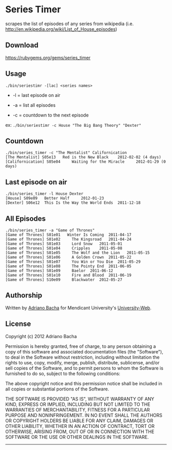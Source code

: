 # Series Timer

scrapes the list of episodes of any series from wikipedia (i.e. http://en.wikipedia.org/wiki/List_of_House_episodes)

## Download
https://rubygems.org/gems/series_timer

## Usage

````./bin/seriestimr -[lac] <series names>````

- -l = last episode on air

- -a = list all episodes

- -c = countdown to the next episode

ex:
````./bin/seriestimr -c House "The Big Bang Theory" "Dexter"````



## Countdown

````
./bin/series_timer -c "The Mentalist" Californication
[The Mentalist] S05e13   Red is the New Black	 2012-02-02 (4 days)
[Californication] S05e04	 Waiting for the Miracle	 2012-01-29 (0 days)
````


## Last episode on air

````
./bin/series_timer -l House Dexter
[House] S09e09   Better Half	 2012-01-23
[Dexter] S06e12	 This Is the Way the World Ends	 2011-12-18
````

## All Episodes

````
./bin/series_timer -a "Game of Thrones"
[Game of Thrones] S01e01   Winter Is Coming	 2011-04-17
[Game of Thrones] S01e02	 The Kingsroad	 2011-04-24
[Game of Thrones] S01e03	 Lord Snow	 2011-05-01
[Game of Thrones] S01e04	 Cripples	 2011-05-08
[Game of Thrones] S01e05	 The Wolf and the Lion	 2011-05-15
[Game of Thrones] S01e06	 A Golden Crown	 2011-05-22
[Game of Thrones] S01e07	 You Win or You Die	 2011-05-29
[Game of Thrones] S01e08	 The Pointy End	 2011-06-05
[Game of Thrones] S01e09	 Baelor	 2011-06-12
[Game of Thrones] S01e10	 Fire and Blood	 2011-06-19
[Game of Thrones] S10e09	 Blackwater	 2012-05-27
````




## Authorship

Written by [Adriano Bacha](http://github.com/abacha) for Mendicant University's [University-Web](https://github.com/mendicant-university/university-web).

## License

Copyright (c) 2012 Adriano Bacha

Permission is hereby granted, free of charge, to any person obtaining a copy of this software and associated documentation files (the "Software"), to deal in the Software without restriction, including without limitation the rights to use, copy, modify, merge, publish, distribute, sublicense, and/or sell copies of the Software, and to permit persons to whom the Software is furnished to do so, subject to the following conditions:

The above copyright notice and this permission notice shall be included in all copies or substantial portions of the Software.

THE SOFTWARE IS PROVIDED "AS IS", WITHOUT WARRANTY OF ANY KIND, EXPRESS OR IMPLIED, INCLUDING BUT NOT LIMITED TO THE WARRANTIES OF MERCHANTABILITY, FITNESS FOR A PARTICULAR PURPOSE AND NONINFRINGEMENT. IN NO EVENT SHALL THE AUTHORS OR COPYRIGHT HOLDERS BE LIABLE FOR ANY CLAIM, DAMAGES OR OTHER LIABILITY, WHETHER IN AN ACTION OF CONTRACT, TORT OR OTHERWISE, ARISING FROM, OUT OF OR IN CONNECTION WITH THE SOFTWARE OR THE USE OR OTHER DEALINGS IN THE SOFTWARE.

---